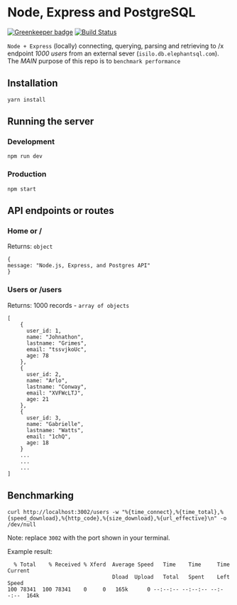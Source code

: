 # Node, Express and PostgreSQL

[![Greenkeeper badge](https://badges.greenkeeper.io/alpersonalwebsite/node-express-postgre.svg)](https://greenkeeper.io/)
[![Build Status](https://travis-ci.com/alpersonalwebsite/node-express-postgre.svg?branch=master)](https://travis-ci.com/alpersonalwebsite/node-express-postgre)

`Node + Express` (locally) connecting, querying, parsing and retrieving to /x endpoint *1000 users* from an external sever (`isilo.db.elephantsql.com`).
The *MAIN* purpose of this repo is to `benchmark performance`

## Installation
```
yarn install
```
## Running the server

### Development
```
npm run dev
```

### Production
```
npm start
```

## API endpoints or routes 

### Home or / 
Returns: `object`
```
{
message: "Node.js, Express, and Postgres API"
}
```
### Users or /users
Returns: 1000 records - `array of objects`
```
[
    {
      user_id: 1,
      name: "Johnathon",
      lastname: "Grimes",
      email: "tssvjkoUc",
      age: 78
    },
    {
      user_id: 2,
      name: "Arlo",
      lastname: "Conway",
      email: "XVFWcLTJ",
      age: 21
    },
    {
      user_id: 3,
      name: "Gabrielle",
      lastname: "Watts",
      email: "1chQ",
      age: 18
    }
    ...
    ...
    ...
]
```

## Benchmarking 
```
curl http://localhost:3002/users -w "%{time_connect},%{time_total},%{speed_download},%{http_code},%{size_download},%{url_effective}\n" -o /dev/null
```

Note: replace `3002` with the port shown in your terminal.

Example result:
```
  % Total    % Received % Xferd  Average Speed   Time    Time     Time  Current
                                 Dload  Upload   Total   Spent    Left  Speed
100 78341  100 78341    0     0   165k      0 --:--:-- --:--:-- --:--:--  164k
```